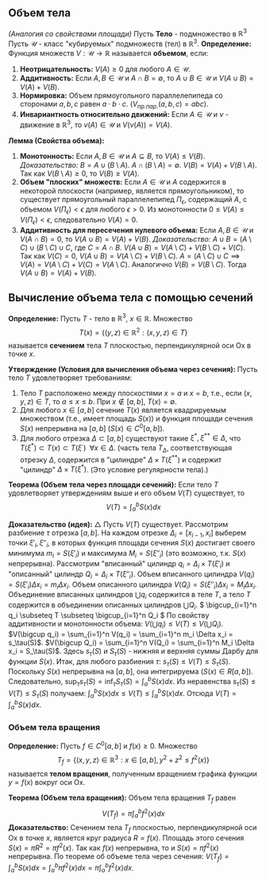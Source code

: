 ## Объем тела

*(Аналогия со свойствами площади)*
Пусть **Тело** - подмножество в ${\mathbb{R}^3}$
Пусть $\mathcal{U}$ - класс "кубируемых" подмножеств (тел) в $\mathbb{R}^3$.
**Определение:** Функция множеств $V: \mathcal{U} \to \mathbb{R}$ называется **объемом**, если:
1.  **Неотрицательность:** $V(A) \ge 0$ для любого $A \in \mathcal{U}$.
2.  **Аддитивность:** Если $A, B \in \mathcal{U}$ и $A \cap B = \emptyset$, то $A \cup B \in \mathcal{U}$ и $V(A \cup B) = V(A) + V(B)$.
3.  **Нормировка:** Объем прямоугольного параллелепипеда со сторонами $a, b, c$ равен $a \cdot b \cdot c$. ($V_{пр.пар.}(a,b,c)=abc$).
4.  **Инвариантность относительно движений:** Если $A \in \mathcal{U}$ и $v$ - движение в $\mathbb{R}^3$, то $v(A) \in \mathcal{U}$ и $V(v(A)) = V(A)$.

**Лемма (Свойства объема):**
1.  **Монотонность:** Если $A, B \in \mathcal{U}$ и $A \subseteq B$, то $V(A) \le V(B)$.
    *Доказательство:* $B = A \cup (B \setminus A)$. $A \cap (B \setminus A) = \emptyset$. $V(B) = V(A) + V(B \setminus A)$. Так как $V(B \setminus A) \ge 0$, то $V(B) \ge V(A)$.
2.  **Объем "плоских" множеств:** Если $A \in \mathcal{U}$ и $A$ содержится в некоторой плоскости (например, является прямоугольником), то существует прямоугольный параллелепипед $\Pi_\epsilon$, содержащий $A$, с объемом $V(\Pi_\epsilon) < \epsilon$ для любого $\epsilon > 0$. Из монотонности $0 \le V(A) \le V(\Pi_\epsilon) < \epsilon$, следовательно $V(A)=0$.
3.  **Аддитивность для пересечения нулевого объема:** Если $A, B \in \mathcal{U}$ и $V(A \cap B) = 0$, то $V(A \cup B) = V(A) + V(B)$.
    *Доказательство:* $A \cup B = (A \setminus C) \cup (B \setminus C) \cup C$, где $C = A \cap B$. $V(A \cup B) = V(A \setminus C) + V(B \setminus C) + V(C)$. Так как $V(C)=0$, $V(A \cup B) = V(A \setminus C) + V(B \setminus C)$. $A=(A\setminus C)\cup C \implies V(A)=V(A\setminus C)+V(C)=V(A\setminus C)$. Аналогично $V(B)=V(B\setminus C)$. Тогда $V(A \cup B) = V(A) + V(B)$.

## Вычисление объема тела с помощью сечений

**Определение:** Пусть $T$ - тело в $\mathbb{R}^3$, $x \in \mathbb{R}$. Множество
$$ T(x) = \{ (y, z) \in \mathbb{R}^2 : (x, y, z) \in T \} $$
называется **сечением** тела $T$ плоскостью, перпендикулярной оси Ox в точке $x$.

**Утверждение (Условия для вычисления объема через сечения):**
Пусть тело $T$ удовлетворяет требованиям:
1.  Тело $T$ расположено между плоскостями $x=a$ и $x=b$, т.е., если $(x,y,z) \in T$, то $a \le x \le b$. При $x \notin [a, b]$, $T(x) = \emptyset$.
2.  Для любого $x \in [a, b]$ сечение $T(x)$ является квадрируемым множеством (т.е., имеет площадь $S(x)$) и функция площади сечения $S(x)$ непрерывна на $[a, b]$ ($S(x) \in C^0[a, b]$).
3.  Для любого отрезка $\Delta \subset [a, b]$ существуют такие $\xi^*, \xi^{**} \in \Delta$, что ${T(\xi^*) \subset T(x) \subset T(\xi^{\cdot}) \;\; \forall x \in \Delta}$. (часть тела $T_\Delta$, соответствующая отрезку $\Delta$, содержится в "цилиндре" $\Delta \times T(\xi^{**})$ и содержит "цилиндр" $\Delta \times T(\xi^*)$. (Это условие регулярности тела).)

**Теорема (Объем тела через площади сечений):**
Если тело $T$ удовлетворяет утверждениям выше и его объем $V(T)$ существует, то
$$ V(T) = \int_a^b S(x) dx $$

**Доказательство (идея):**
$\triangle$ Пусть $V(T)$ существует. Рассмотрим разбиение $\tau$ отрезка $[a, b]$.
На каждом отрезке $\Delta_i = [x_{i-1}, x_i]$ выберем точки $\xi'_i, \xi''_i$, в которых функция площади сечения $S(x)$ достигает своего минимума $m_i = S(\xi'_i)$ и максимума $M_i = S(\xi''_i)$ (это возможно, т.к. $S(x)$ непрерывна).
Рассмотрим "вписанный" цилиндр $q_i = \Delta_i \times T(\xi'_i)$ и "описанный" цилиндр $Q_i = \Delta_i \times T(\xi''_i)$.
Объем вписанного цилиндра $V(q_i) = S(\xi'_i) \Delta x_i = m_i \Delta x_i$.
Объем описанного цилиндра $V(Q_i) = S(\xi''_i) \Delta x_i = M_i \Delta x_i$.
Объединение вписанных цилиндров $\bigcup q_i$ содержится в теле $T$, а тело $T$ содержится в объединении описанных цилиндров $\bigcup Q_i$.
$ \bigcup_{i=1}^n q_i \subseteq T \subseteq \bigcup_{i=1}^n Q_i $
По свойству аддитивности и монотонности объема:
$V(\bigcup q_i) \le V(T) \le V(\bigcup Q_i)$.
$V(\bigcup q_i) = \sum_{i=1}^n V(q_i) = \sum_{i=1}^n m_i \Delta x_i = s_\tau(S)$.
$V(\bigcup Q_i) = \sum_{i=1}^n V(Q_i) = \sum_{i=1}^n M_i \Delta x_i = S_\tau(S)$.
Здесь $s_\tau(S)$ и $S_\tau(S)$ - нижняя и верхняя суммы Дарбу для функции $S(x)$.
Итак, для любого разбиения $\tau$: $s_\tau(S) \le V(T) \le S_\tau(S)$.
Поскольку $S(x)$ непрерывна на $[a, b]$, она интегрируема ($S(x) \in R[a, b]$).
Следовательно, $\sup_\tau s_\tau(S) = \inf_\tau S_\tau(S) = \int_a^b S(x) dx$.
Из неравенства $s_\tau(S) \le V(T) \le S_\tau(S)$ получаем:
$\int_a^b S(x) dx \le V(T) \le \int_a^b S(x) dx$.
Отсюда $V(T) = \int_a^b S(x) dx$.

### Объем тела вращения

**Определение:** Пусть $f \in C^0[a, b]$ и $f(x) \ge 0$. Множество
$$ T_f = \{ (x, y, z) \in \mathbb{R}^3 : x \in [a, b], y^2 + z^2 \le f^2(x) \} $$
называется **телом вращения**, полученным вращением графика функции $y=f(x)$ вокруг оси Ox.

**Теорема (Объем тела вращения):**
Объем тела вращения $T_f$ равен
$$ V(T_f) = \pi \int_a^b f^2(x) dx $$
**Доказательство:**
Сечением тела $T_f$ плоскостью, перпендикулярной оси Ox в точке $x$, является круг радиуса $R=f(x)$.
Площадь этого сечения $S(x) = \pi R^2 = \pi f^2(x)$.
Так как $f(x)$ непрерывна, то и $S(x) = \pi f^2(x)$ непрерывна.
По теореме об объеме тела через сечения:
$V(T_f) = \int_a^b S(x) dx = \int_a^b \pi f^2(x) dx = \pi \int_a^b f^2(x) dx$.